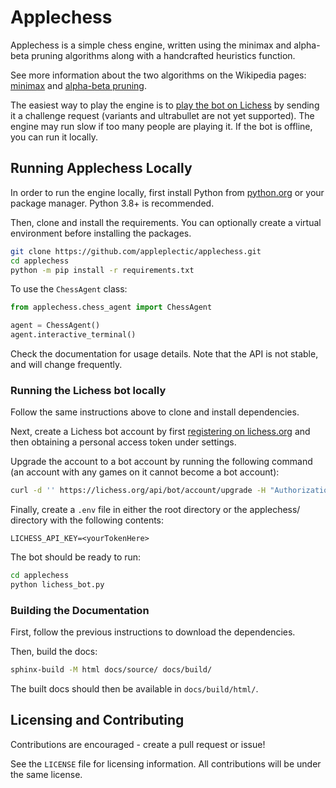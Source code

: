 # Applechess

Applechess is a simple chess engine, written using the minimax and alpha-beta pruning algorithms along with a handcrafted heuristics function.

See more information about the two algorithms on the Wikipedia pages: [minimax](https://en.wikipedia.org/wiki/Minimax) and [alpha-beta pruning](https://en.wikipedia.org/wiki/Alpha%E2%80%93beta_pruning).

The easiest way to play the engine is to [play the bot on Lichess](https://lichess.org/@/apple-chess) by sending it a challenge request (variants and ultrabullet are not yet supported).
The engine may run slow if too many people are playing it. If the bot is offline, you can run it locally. 

## Running Applechess Locally

In order to run the engine locally, first install Python from [python.org](https://python.org) or your package manager.
Python 3.8+ is recommended.

Then, clone and install the requirements. You can optionally create a virtual environment before installing the packages.
```bash
git clone https://github.com/appleplectic/applechess.git
cd applechess
python -m pip install -r requirements.txt
```

To use the `ChessAgent` class:
```python
from applechess.chess_agent import ChessAgent

agent = ChessAgent()
agent.interactive_terminal()
```
Check the documentation for usage details. Note that the API is not stable, and will change frequently.

### Running the Lichess bot locally

Follow the same instructions above to clone and install dependencies.

Next, create a Lichess bot account by first [registering on lichess.org](https://lichess.org/signup) and then obtaining a personal access token under settings.

Upgrade the account to a bot account by running the following command (an account with any games on it cannot become a bot account):
```bash
curl -d '' https://lichess.org/api/bot/account/upgrade -H "Authorization: Bearer <yourTokenHere>"
```

Finally, create a `.env` file in either the root directory or the applechess/ directory with the following contents:
```
LICHESS_API_KEY=<yourTokenHere>
```

The bot should be ready to run:
```bash
cd applechess
python lichess_bot.py
```

### Building the Documentation
First, follow the previous instructions to download the dependencies.

Then, build the docs:
```bash
sphinx-build -M html docs/source/ docs/build/
```

The built docs should then be available in `docs/build/html/`.

## Licensing and Contributing

Contributions are encouraged - create a pull request or issue!

See the `LICENSE` file for licensing information. All contributions will be under the same license.
